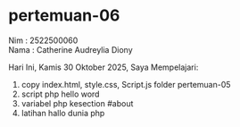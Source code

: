 # pertemuan-06

Nim : 2522500060 <br>
Nama : Catherine Audreylia Diony <br>

Hari Ini, Kamis 30 Oktober 2025, Saya Mempelajari: 
<ol>
  <li>copy index.html, style.css, Script.js folder pertemuan-05</li>
  <li>script php hello word</li>
  <li>variabel php kesection #about</li>
  <li>latihan hallo dunia php</li>
</ol>